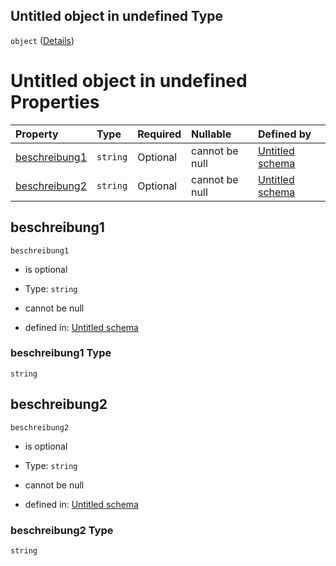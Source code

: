 ## Untitled object in undefined Type

`object` ([Details](beschreibung.md))

# Untitled object in undefined Properties

| Property                        | Type     | Required | Nullable       | Defined by                                                                                                                                                                             |
| :------------------------------ | :------- | :------- | :------------- | :------------------------------------------------------------------------------------------------------------------------------------------------------------------------------------- |
| [beschreibung1](#beschreibung1) | `string` | Optional | cannot be null | [Untitled schema](beschreibung-properties-beschreibung1.md "https://raw.githubusercontent.com/conuti-gmbh/bo4e/main/schemas/v1/bo/Beschreibung.schema.json#/properties/beschreibung1") |
| [beschreibung2](#beschreibung2) | `string` | Optional | cannot be null | [Untitled schema](beschreibung-properties-beschreibung2.md "https://raw.githubusercontent.com/conuti-gmbh/bo4e/main/schemas/v1/bo/Beschreibung.schema.json#/properties/beschreibung2") |

## beschreibung1



`beschreibung1`

*   is optional

*   Type: `string`

*   cannot be null

*   defined in: [Untitled schema](beschreibung-properties-beschreibung1.md "https://raw.githubusercontent.com/conuti-gmbh/bo4e/main/schemas/v1/bo/Beschreibung.schema.json#/properties/beschreibung1")

### beschreibung1 Type

`string`

## beschreibung2



`beschreibung2`

*   is optional

*   Type: `string`

*   cannot be null

*   defined in: [Untitled schema](beschreibung-properties-beschreibung2.md "https://raw.githubusercontent.com/conuti-gmbh/bo4e/main/schemas/v1/bo/Beschreibung.schema.json#/properties/beschreibung2")

### beschreibung2 Type

`string`

